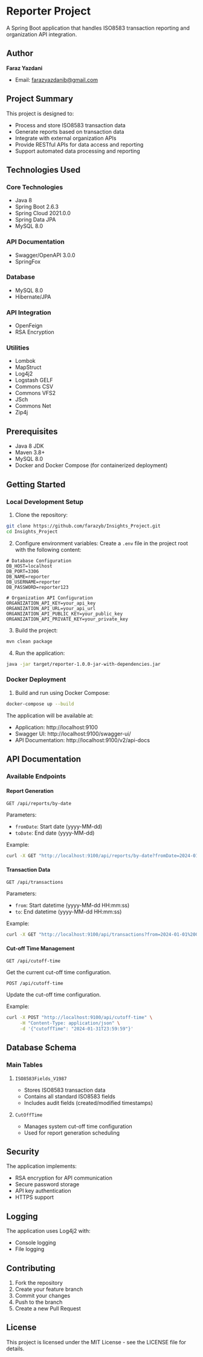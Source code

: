 # Reporter Project

A Spring Boot application that handles ISO8583 transaction reporting and organization API integration.

## Author

**Faraz Yazdani**
- Email: farazyazdanib@gmail.com

## Project Summary

This project is designed to:
- Process and store ISO8583 transaction data
- Generate reports based on transaction data
- Integrate with external organization APIs
- Provide RESTful APIs for data access and reporting
- Support automated data processing and reporting

## Technologies Used

### Core Technologies
- Java 8
- Spring Boot 2.6.3
- Spring Cloud 2021.0.0
- Spring Data JPA
- MySQL 8.0

### API Documentation
- Swagger/OpenAPI 3.0.0
- SpringFox

### Database
- MySQL 8.0
- Hibernate/JPA

### API Integration
- OpenFeign
- RSA Encryption

### Utilities
- Lombok
- MapStruct
- Log4j2
- Logstash GELF
- Commons CSV
- Commons VFS2
- JSch
- Commons Net
- Zip4j

## Prerequisites

- Java 8 JDK
- Maven 3.8+
- MySQL 8.0
- Docker and Docker Compose (for containerized deployment)

## Getting Started

### Local Development Setup

1. Clone the repository:
```bash
git clone https://github.com/farazyb/Insights_Project.git
cd Insights_Project
```

2. Configure environment variables:
Create a `.env` file in the project root with the following content:
```properties
# Database Configuration
DB_HOST=localhost
DB_PORT=3306
DB_NAME=reporter
DB_USERNAME=reporter
DB_PASSWORD=reporter123

# Organization API Configuration
ORGANIZATION_API_KEY=your_api_key
ORGANIZATION_API_URL=your_api_url
ORGANIZATION_API_PUBLIC_KEY=your_public_key
ORGANIZATION_API_PRIVATE_KEY=your_private_key
```

3. Build the project:
```bash
mvn clean package
```

4. Run the application:
```bash
java -jar target/reporter-1.0.0-jar-with-dependencies.jar
```

### Docker Deployment

1. Build and run using Docker Compose:
```bash
docker-compose up --build
```

The application will be available at:
- Application: http://localhost:9100
- Swagger UI: http://localhost:9100/swagger-ui/
- API Documentation: http://localhost:9100/v2/api-docs

## API Documentation

### Available Endpoints

#### Report Generation
```http
GET /api/reports/by-date
```
Parameters:
- `fromDate`: Start date (yyyy-MM-dd)
- `toDate`: End date (yyyy-MM-dd)

Example:
```bash
curl -X GET "http://localhost:9100/api/reports/by-date?fromDate=2024-01-01&toDate=2024-01-31"
```

#### Transaction Data
```http
GET /api/transactions
```
Parameters:
- `from`: Start datetime (yyyy-MM-dd HH:mm:ss)
- `to`: End datetime (yyyy-MM-dd HH:mm:ss)

Example:
```bash
curl -X GET "http://localhost:9100/api/transactions?from=2024-01-01%2000:00:00&to=2024-01-31%2023:59:59"
```

#### Cut-off Time Management
```http
GET /api/cutoff-time
```
Get the current cut-off time configuration.

```http
POST /api/cutoff-time
```
Update the cut-off time configuration.

Example:
```bash
curl -X POST "http://localhost:9100/api/cutoff-time" \
     -H "Content-Type: application/json" \
     -d '{"cutoffTime": "2024-01-31T23:59:59"}'
```

## Database Schema

### Main Tables

1. `ISO8583Fields_V1987`
   - Stores ISO8583 transaction data
   - Contains all standard ISO8583 fields
   - Includes audit fields (created/modified timestamps)

2. `CutOffTime`
   - Manages system cut-off time configuration
   - Used for report generation scheduling

## Security

The application implements:
- RSA encryption for API communication
- Secure password storage
- API key authentication
- HTTPS support

## Logging

The application uses Log4j2 with:
- Console logging
- File logging

## Contributing

1. Fork the repository
2. Create your feature branch
3. Commit your changes
4. Push to the branch
5. Create a new Pull Request

## License

This project is licensed under the MIT License - see the LICENSE file for details. 

